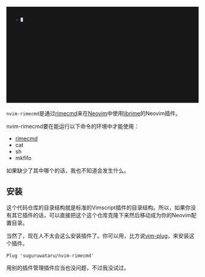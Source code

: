 ![Recording](vhs/vhs.gif)

`nvim-rimecmd`是通过[rimecmd](https://github.com/suguruwataru/rimecmd)来在[Neovim](https://neovim.io/)中使用[librime](https://github.com/rime/librime)的Neovim插件。

nvim-rimecmd要在能运行以下命令的环境中才能使用：

- [rimecmd](https://github.com/suguruwataru/rimecmd)
- cat
- sh
- mkfifo

如果缺少了其中哪个的话，我也不知道会发生什么。

## 安装

这个代码仓库的目录结构就是标准的Vimscript插件的目录结构。所以，如果你没有其它插件的话，可以直接把这个这个仓库克隆下来然后移动成为你的Neovim配置目录。

当然了，现在人不太会这么安装插件了。你可以用，比方说[vim-plug](https://github.com/junegunn/vim-plug)，来安装这个插件。

```
Plug 'suguruwataru/nvim-rimecmd'
```

用别的插件管理插件应当也没问题，不过我没试过。
